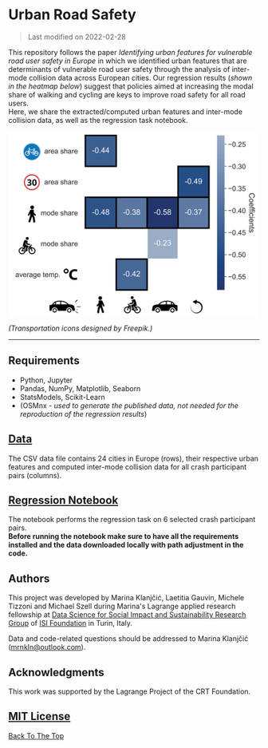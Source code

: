 # Urban Road Safety 
> Last modified on 2022-02-28

This repository follows the paper *Identifying urban features for vulnerable road user safety in Europe* in which we identified urban features that are determinants of vulnerable road user safety through the analysis of inter-mode collision data across European cities. Our regression results (*shown in the heatmap below*) suggest that policies aimed at increasing the modal share of walking and cycling are keys to improve road safety for all road users. <br>
Here, we share the extracted/computed urban features and inter-mode collision data, as well as the regression task notebook.

<img src='https://github.com/klnmrn/urbanroadsafety/blob/main/figures/regression_heatmap.png' width="500" align="center"/>

*(Transportation icons designed by Freepik.)*

---
## Requirements
* Python, Jupyter
* Pandas, NumPy, Matplotlib, Seaborn
* StatsModels, Scikit-Learn
* (OSMnx - *used to generate the published data, not needed for the reproduction of the regression results*)

## [Data](https://github.com/klnmrn/urbanroadsafety/blob/main/data/urban_road_safety_data.csv)
The CSV data file contains 24 cities in Europe (rows), their respective urban features and computed inter-mode collision data for all crash participant pairs (columns).

## [Regression Notebook](https://github.com/klnmrn/urbanroadsafety/blob/main/urban-road-safety.ipynb)
The notebook performs the regression task on 6 selected crash participant pairs.<br>
**Before running the notebook make sure to have all the requirements installed and the data downloaded locally with path adjustment in the code.**

## Authors
This project was developed by Marina Klanjčić, Laetitia Gauvin, Michele Tizzoni and Michael Szell during Marina's Lagrange applied research fellowship at [Data Science for Social Impact and Sustainability Research Group](https://isi.it/en/research/data-science-for-social-impact-and-sustainability) of [ISI Foundation](http://www.isi.it/en) in Turin, Italy. 

Data and code-related questions should be addressed to Marina Klanjčić (mrnkln@outlook.com).

## Acknowledgments 
This work was supported by the Lagrange Project of the CRT Foundation.

## [MIT License](https://github.com/klnmrn/urbanroadsafety/blob/main/LICENSE)

[Back To The Top](#urban-road-safety)
